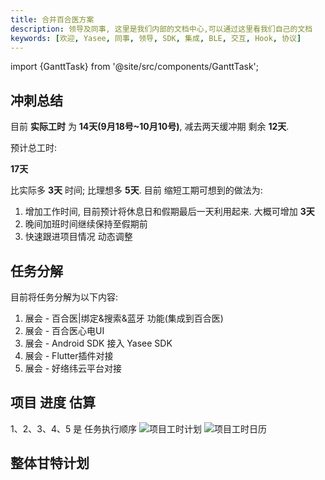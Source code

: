 ```yaml
---
title: 合并百合医方案
description: 领导及同事, 这里是我们内部的文档中心,可以通过这里看我们自己的文档
keywords: [欢迎, Yasee, 同事, 领导, SDK, 集成, BLE, 交互, Hook, 协议]
---
```


import {GanttTask} from '@site/src/components/GanttTask';



## 冲刺总结
目前 **实际工时** 为 **14天(9月18号~10月10号)**, 减去两天缓冲期 剩余 **12天**.

预计总工时: 

**17天**

比实际多 **3天** 时间; 比理想多 **5天**. 目前 缩短工期可想到的做法为:
1. 增加工作时间, 目前预计将休息日和假期最后一天利用起来. 大概可增加 **3天**
2. 晚间加班时间继续保持至假期前
3. 快速跟进项目情况 动态调整


## 任务分解
目前将任务分解为以下内容:
1. 展会 - 百合医|绑定&搜索&蓝牙 功能(集成到百合医)
2. 展会 - 百合医心电UI
3. 展会 - Android SDK 接入 Yasee SDK
4. 展会 - Flutter插件对接
5. 展会 - 好络纬云平台对接

## 项目 进度 估算
1、2、3、4、5 是 任务执行顺序
![项目工时计划](/img/inner/gantt_plan.png)
![项目工时日历](/img/inner/gantt_calendar.png)


## 整体甘特计划
<GanttTask year={24} month={9} height={350} />